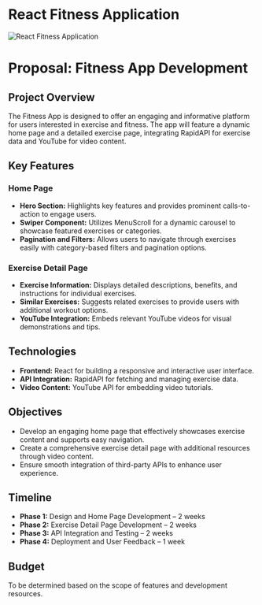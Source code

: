 # React Fitness Application

![React Fitness Application](https://i.ibb.co/Yt9spGc/image.png)

# Proposal: Fitness App Development

## Project Overview
The Fitness App is designed to offer an engaging and informative platform for users interested in exercise and fitness. The app will feature a dynamic home page and a detailed exercise page, integrating RapidAPI for exercise data and YouTube for video content.

## Key Features

### Home Page
- **Hero Section:** Highlights key features and provides prominent calls-to-action to engage users.
- **Swiper Component:** Utilizes MenuScroll for a dynamic carousel to showcase featured exercises or categories.
- **Pagination and Filters:** Allows users to navigate through exercises easily with category-based filters and pagination options.

### Exercise Detail Page
- **Exercise Information:** Displays detailed descriptions, benefits, and instructions for individual exercises.
- **Similar Exercises:** Suggests related exercises to provide users with additional workout options.
- **YouTube Integration:** Embeds relevant YouTube videos for visual demonstrations and tips.

## Technologies
- **Frontend:** React for building a responsive and interactive user interface.
- **API Integration:** RapidAPI for fetching and managing exercise data.
- **Video Content:** YouTube API for embedding video tutorials.

## Objectives
- Develop an engaging home page that effectively showcases exercise content and supports easy navigation.
- Create a comprehensive exercise detail page with additional resources through video content.
- Ensure smooth integration of third-party APIs to enhance user experience.

## Timeline
- **Phase 1:** Design and Home Page Development – 2 weeks
- **Phase 2:** Exercise Detail Page Development – 2 weeks
- **Phase 3:** API Integration and Testing – 2 weeks
- **Phase 4:** Deployment and User Feedback – 1 week

## Budget
To be determined based on the scope of features and development resources.


